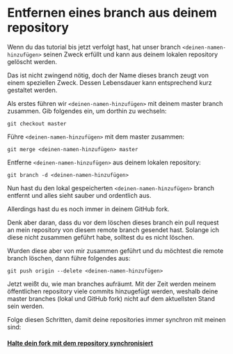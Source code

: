# Entfernen eines branch aus deinem repository

Wenn du das tutorial bis jetzt verfolgt hast, hat unser branch `<deinen-namen-hinzufügen>` seinen Zweck erfüllt und kann aus deinem lokalen repository gelöscht werden.

Das ist nicht zwingend nötig, doch der Name dieses branch zeugt von einem speziellen Zweck. Dessen Lebensdauer kann entsprechend kurz gestaltet werden.

Als erstes führen wir `<deinen-namen-hinzufügen>` mit deinem master branch zusammen. Gib folgendes ein, um dorthin zu wechseln:

```
git checkout master
```

Führe `<deinen-namen-hinzufügen>` mit dem master zusammen:

```
git merge <deinen-namen-hinzufügen> master
```

Entferne `<deinen-namen-hinzufügen>` aus deinem lokalen repository:

```
git branch -d <deinen-namen-hinzufügen>
```

Nun hast du den lokal gespeicherten `<deinen-namen-hinzufügen>` branch entfernt und alles sieht sauber und ordentlich aus. 

Allerdings hast du es noch immer in deinem GitHub fork.

Denk aber daran, dass du vor dem löschen dieses branch ein pull request an mein repository von diesem remote branch gesendet hast. Solange ich diese nicht zusammen geführt habe, solltest du es nicht löschen.

Wurden diese aber von mir zusammen geführt und du möchtest die remote branch löschen, dann führe folgendes aus:

```
git push origin --delete <deinen-namen-hinzufügen>
```

Jetzt weißt du, wie man branches aufräumt. Mit der Zeit werden meinem öffentlichen repository viele commits hinzugefügt werden, weshalb deine master branches (lokal und GitHub fork) nicht auf dem aktuellsten Stand sein werden.

Folge diesen Schritten, damit deine repositories immer synchron mit meinen sind:

#### [Halte dein fork mit dem repository synchronisiert](keeping-your-fork-synced-with-this-repository.de.md)